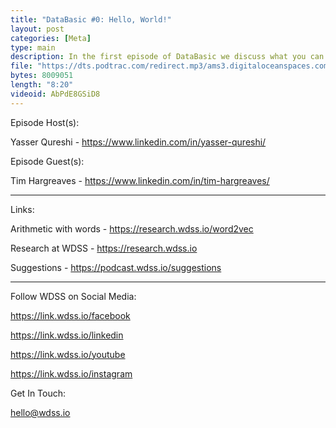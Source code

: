 ```yaml
---
title: "DataBasic #0: Hello, World!"
layout: post
categories: [Meta]
type: main
description: In the first episode of DataBasic we discuss what you can expect to see (well, hear) in future episodes and what is currenting going on at WDSS. On top of this there is a segment introducing the basics of Bayesian thinking.
file: "https://dts.podtrac.com/redirect.mp3/ams3.digitaloceanspaces.com/podcast.wdss/databasic-e0.mp3"
bytes: 8009051
length: "8:20"
videoid: AbPdE8GSiD8
---
```


Episode Host(s):        

Yasser Qureshi - https://www.linkedin.com/in/yasser-qureshi/

Episode Guest(s):
        
Tim Hargreaves - https://www.linkedin.com/in/tim-hargreaves/

------------------

Links:

Arithmetic with words - https://research.wdss.io/word2vec
        
Research at WDSS - https://research.wdss.io
        
Suggestions - https://podcast.wdss.io/suggestions
        
------------------
        
Follow WDSS on Social Media:

https://link.wdss.io/facebook
        
https://link.wdss.io/linkedin

https://link.wdss.io/youtube
        
https://link.wdss.io/instagram
        
Get In Touch:
        
hello@wdss.io
